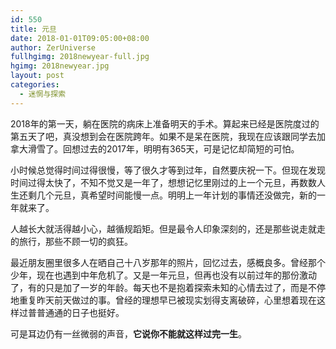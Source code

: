 ```yaml
---
id: 550
title: 元旦
date: 2018-01-01T09:05:00+08:00
author: ZerUniverse
fullhgimg: 2018newyear-full.jpg
hgimg: 2018newyear.jpg
layout: post
categories:
  - 迷惘与探索
---
```

2018年的第一天，躺在医院的病床上准备明天的手术。算起来已经是医院度过的第五天了吧，真没想到会在医院跨年。如果不是呆在医院，我现在应该跟同学去加拿大滑雪了<!--more-->。回想过去的2017年，明明有365天，可是记忆却简短的可怕。

小时候总觉得时间过得很慢，等了很久才等到过年，自然要庆祝一下。但现在发现时间过得太快了，不知不觉又是一年了，想想记忆里刚过的上一个元旦，再数数人生还剩几个元旦，真希望时间能慢一点。明明上一年计划的事情还没做完，新的一年就来了。

人越长大就活得越小心，越循规蹈矩。但是最令人印象深刻的，还是那些说走就走的旅行，那些不顾一切的疯狂。

最近朋友圈里很多人在晒自己十八岁那年的照片，回忆过去，感概良多。曾经那个少年，现在也遇到中年危机了。又是一年元旦，但再也没有以前过年的那份激动了，有的只是加了一岁的年龄。每天也不是抱着探索未知的心情去过了，而是不停地重复昨天前天做过的事。曾经的理想早已被现实划得支离破碎，心里想着现在这样过普普通通的日子也挺好。

可是耳边仍有一丝微弱的声音，**它说你不能就这样过完一生**。